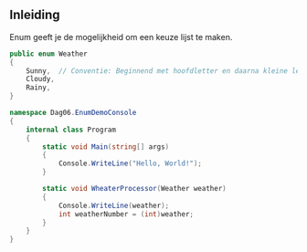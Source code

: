 ## Inleiding

Enum geeft je de mogelijkheid om een keuze lijst te maken. 

```c#
public enum Weather
{
	Sunny,  // Conventie: Beginnend met hoofdletter en daarna kleine letters.
	Cloudy,
	Rainy,
}

namespace Dag06.EnumDemoConsole
{
    internal class Program
    {
        static void Main(string[] args)
        {
            Console.WriteLine("Hello, World!");
        }

        static void WheaterProcessor(Weather weather)
        {
            Console.WriteLine(weather);
            int weatherNumber = (int)weather;
        }
    }
}
```

